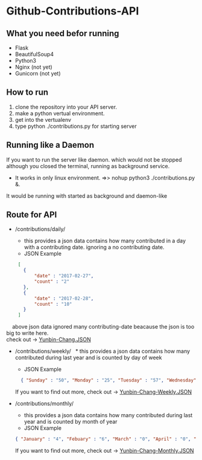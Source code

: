 # Github-Contributions-API

## What you need befor running

  * Flask
  * BeautifulSoup4
  * Python3
  * Nginx (not yet)
  * Gunicorn (not yet)
  
  
  
## How to run

  1. clone the repository into your API server.
  2. make a python vertual environment.
  3. get into the vertualenv
  4. type python ./contributions.py for starting server
  
  
## Running like a Daemon

  If you want to run the server like daemon. which would not be stopped although you closed the terminal,
  running as background service.
  
  * It works in only linux environment.
  =>> nohup python3 ./contributions.py &.
  
  It would be running with started as background and daemon-like
  
## Route for API

  * /contributions/daily/<uname>
    * this provides a json data contains how many contributed in a day with a contributing date.
      ignoring a no contributing date.
    * JSON Example
  
     ```json
      [
        {
            "date" : "2017-02-27",
            "count" : "2"
        },
        {
            "date" : "2017-02-28",
            "count" : "10"
        }
      ]
     ```
     above json data ignored many contributing-date beacause the json is too big to write here.  
     check out -> [Yunbin-Chang.JSON](https://github.com/Yunbin-Chang/Github-Contributions-API/blob/master/Yunbin-Chang.JSON)
     
  * /contributions/weekly/<uname>
    * this provides a json data contains how many contributed during last year and is counted by day of week
    * JSON Example
  
    ```json
      { "Sunday" : "50", "Monday" : "25", "Tuesday" : "57", "Wednesday" : "33", "Thursday" : "14", "Friday" : "15", "Saturday" : "18" }
    ```
    
    If you want to find out more, check out -> [Yunbin-Chang-Weekly.JSON](https://github.com/Yunbin-Chang/Github-Contributions-API/blob/master/Yunbin-Chang-Weekly.JSON)
  
  * /contributions/monthly/<uname>
    * this provides a json data contains how many contributed during last year and is counted by month of year
    * JSON Example
  
    ```json
    { "January" : "4", "Febuary" : "6", "March" : "0", "April" : "0", "May" : "0", "June" : "0", "July" : "0","August" : "0", "September" : "0","October" : "1", "November" : "0", "December" : "0" }
    ```
    
    If you want to find out more, check out -> [Yunbin-Chang-Monthly.JSON](https://github.com/Yunbin-Chang/Github-Contributions-API/blob/master/Yunbin-Chang-Monthly.JSON)
